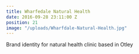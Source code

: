 ```yaml
---
title: Wharfedale Natural Health
date: 2016-09-28 23:11:00 Z
position: 21
image: "/uploads/Wharfdale-Natural-Health.jpg"
---
```


Brand identity for natural health clinic based in Otley